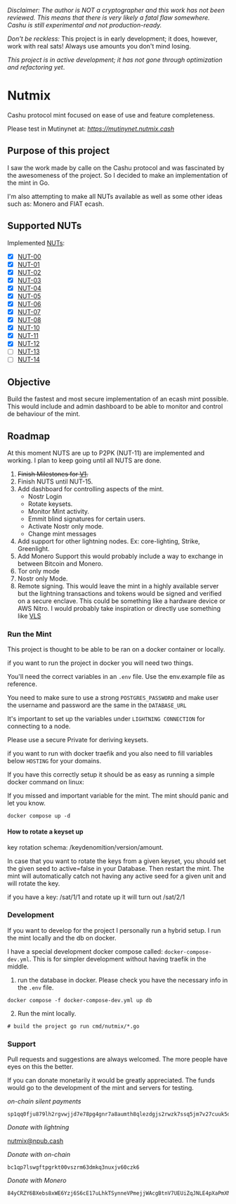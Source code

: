 _Disclaimer: The author is NOT a cryptographer and this work has not been reviewed. This means that there is very likely
a fatal flaw somewhere. Cashu is still experimental and not production-ready._

_Don't be reckless:_ This project is in early development; it does, however, work with real sats! Always use amounts you
don't mind losing.

_This project is in active development; it has not gone through optimization and refactoring yet_.

# Nutmix

Cashu protocol mint focused on ease of use and feature completeness.

Please test in Mutinynet at: *https://mutinynet.nutmix.cash*

## Purpose of this project

I saw the work made by calle on the Cashu protocol and was fascinated by the awesomeness of the project. So I decided to make an implementation of the mint in Go. 

I'm also attempting to make all NUTs available as well as some other ideas such as: Monero and FIAT ecash.

## Supported NUTs

Implemented [NUTs](https://github.com/cashubtc/nuts/):

- [x] [NUT-00](https://github.com/cashubtc/nuts/blob/main/00.md)
- [x] [NUT-01](https://github.com/cashubtc/nuts/blob/main/01.md)
- [x] [NUT-02](https://github.com/cashubtc/nuts/blob/main/02.md)
- [x] [NUT-03](https://github.com/cashubtc/nuts/blob/main/03.md)
- [x] [NUT-04](https://github.com/cashubtc/nuts/blob/main/04.md)
- [x] [NUT-05](https://github.com/cashubtc/nuts/blob/main/05.md)
- [x] [NUT-06](https://github.com/cashubtc/nuts/blob/main/06.md)
- [x] [NUT-07](https://github.com/cashubtc/nuts/blob/main/07.md)
- [x] [NUT-08](https://github.com/cashubtc/nuts/blob/main/08.md)
- [x] [NUT-10](https://github.com/cashubtc/nuts/blob/main/10.md)
- [x] [NUT-11](https://github.com/cashubtc/nuts/blob/main/11.md)
- [x] [NUT-12](https://github.com/cashubtc/nuts/blob/main/12.md)
- [ ] [NUT-13](https://github.com/cashubtc/nuts/blob/main/13.md)
- [ ] [NUT-14](https://github.com/cashubtc/nuts/blob/main/14.md)

## Objective
Build the fastest and most secure implementation of an ecash mint possible. This would include and admin dashboard to be
able to monitor and control de behaviour of the mint.

## Roadmap
At this moment NUTS are up to P2PK (NUT-11) are implemented and working. I plan to keep going until all NUTS are done.

1. ~~Finish Milestones for [V1](https://github.com/lescuer97/nutmix/milestone/1).~~
2. Finish NUTS until NUT-15. 
3. Add dashboard for controlling aspects of the mint.
    - Nostr Login
    - Rotate keysets.
    - Monitor Mint activity.
    - Emmit blind signatures for certain users.
    - Activate Nostr only mode.
    - Change mint messages
5. Add support for other lightning nodes. Ex: core-lighting, Strike, Greenlight.
4. Add Monero Support this would probably include a way to exchange in between Bitcoin and Monero.
5. Tor only mode
6. Nostr only Mode.
7. Remote signing. This would leave the mint in a highly available server but the lightning transactions and tokens
   would be signed and verified on a secure enclave. This could be something like a hardware device or AWS Nitro. I
   would probably take inspiration or directly use something like [VLS](https://vls.tech/)

### Run the Mint

This project is thought to be able to be ran on a docker container or locally.

if you want to run the project in docker you will need two things.

You'll need  the correct variables in an `.env` file. Use the env.example file as reference.

You need to make sure to use a strong `POSTGRES_PASSWORD` and make user the username and password are the same in the
`DATABASE_URL`

It's important to set up the variables under `LIGHTNING CONNECTION` for connecting to a node. 

Please use a secure Private for deriving keysets.

if you want to run with docker traefik and you also need to fill variables below `HOSTING` for your domains.

If you have this correctly setup it should be as easy as running a simple docker command on linux:

If you missed and important variable for the mint. The mint should panic and let you know.

``` docker compose up -d ```

#### How to rotate a keyset up

key rotation schema:  /keydenomition/version/amount.

In case that you want to rotate the keys from a given keyset, you should set the given seed to active=false in your
Database. Then restart the mint. The mint will automatically catch not having any active seed for a given unit and will rotate the key. 

if you have a key: /sat/1/1 and rotate up it will turn out /sat/2/1

### Development

If you want to develop for the project I personally run a hybrid setup. I run the mint locally and the db on docker. 

I have a special development docker compose called: `docker-compose-dev.yml`. This is for simpler development without having traefik in the middle.

1. run the database in docker. Please check you have the necessary info in the `.env` file. 

``` docker compose -f docker-compose-dev.yml up db ```

2. Run the mint locally. 

``` # build the project go run cmd/nutmix/*.go ```

### Support 

Pull requests and suggestions are always welcomed. The more people have eyes on this the better.

If you can donate monetarily it would be greatly appreciated. The funds would go to the development of the mint and
servers for testing.


*on-chain silent payments*

```
sp1qq0fju879lh2rgvwjjd7e78pg4gnr7a8aumth8qlezdgjs2rwzk7ssq5jm7v27cuuk5dyjfurdy8t8jflkcx0sluwez350kjjd45y7nnx3vgmjqjq
```

*Donate with lightning*

[nutmix@npub.cash](https://npub.cash/pay/nutmix)


*Donate with on-chain*

```
bc1qp7lswgftpgrkt00vszrm63dmkq3nuxjv60czk6
```

*Donate with Monero*

```
84yCRZY6BXebs8xWE6Yzj6S6cE17uLhkTSynneVPmejjWAcgBtnV7UEUiZqJNLE4pXaPmXNkJuhcAYbpu49zAdVsEZqqxac
```


